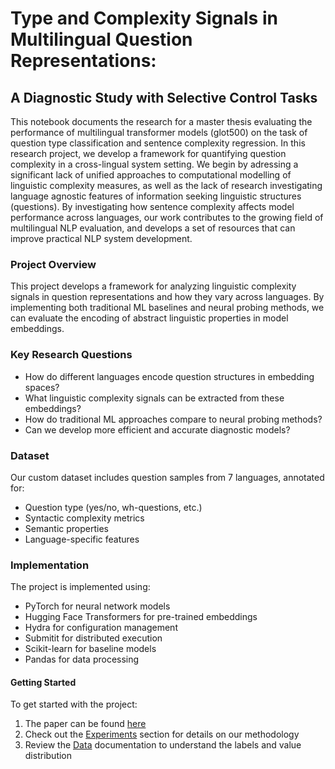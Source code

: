 # Type and Complexity Signals in Multilingual Question Representations:

## A Diagnostic Study with Selective Control Tasks

This notebook documents the research for a master thesis evaluating the performance of multilingual transformer models (glot500) on the task of question type classification and sentence complexity regression. In this research project, we develop a framework for quantifying question complexity in a cross-lingual system setting. We begin by adressing a significant lack of unified approaches to computational modelling of linguistic complexity measures, as well as the lack of research investigating language agnostic features of information seeking linguistic structures (questions). By investigating how sentence complexity affects model performance across languages, our work contributes to the growing field of multilingual NLP evaluation, and develops a set of resources that can improve practical NLP system development.

### Project Overview

This project develops a framework for analyzing linguistic complexity signals in question representations and how they vary across languages. By implementing both traditional ML baselines and neural probing methods, we can evaluate the encoding of abstract linguistic properties in model embeddings.

### Key Research Questions

- How do different languages encode question structures in embedding spaces?
- What linguistic complexity signals can be extracted from these embeddings?
- How do traditional ML approaches compare to neural probing methods?
- Can we develop more efficient and accurate diagnostic models?

### Dataset

Our custom dataset includes question samples from 7 languages, annotated for:

- Question type (yes/no, wh-questions, etc.)
- Syntactic complexity metrics
- Semantic properties
- Language-specific features

### Implementation

The project is implemented using:

- PyTorch for neural network models
- Hugging Face Transformers for pre-trained embeddings
- Hydra for configuration management
- Submitit for distributed execution
- Scikit-learn for baseline models
- Pandas for data processing

#### Getting Started

To get started with the project:

1. The paper can be found [here](paper/paper.md)
2. Check out the [Experiments](/experiments/overview) section for details on our methodology
3. Review the [Data](/data/data_overview) documentation to understand the labels and value distribution


